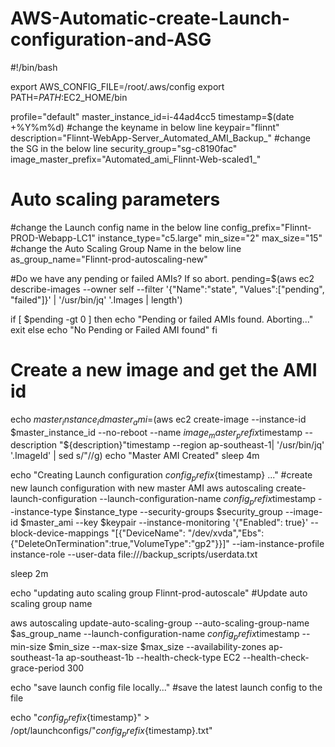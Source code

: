 # AWS-Automatic-create-Launch-configuration-and-ASG
#!/bin/bash

export AWS_CONFIG_FILE=/root/.aws/config
export PATH=$PATH:$EC2_HOME/bin

profile="default"
master_instance_id=i-44ad4cc5
timestamp=$(date +%Y%m%d)
#change the keyname in below line
keypair="flinnt"
description="Flinnt-WebApp-Server_Automated_AMI_Backup_"
#change the SG in the below line
security_group="sg-c8190fac"
image_master_prefix="Automated_ami_Flinnt-Web-scaled1_"

# Auto scaling parameters
#change the Launch config name in the below line
config_prefix="Flinnt-PROD-Webapp-LC1"
instance_type="c5.large"
min_size="2"
max_size="15"
#change the Auto Scaling Group Name in the below line
as_group_name="Flinnt-prod-autoscaling-new"

#Do we have any pending or failed AMIs? If so abort.
pending=$(aws ec2 describe-images --owner self --filter '{"Name":"state", "Values":["pending", "failed"]}' | '/usr/bin/jq' '.Images | length')

if [ $pending -gt 0 ]
        then
        echo "Pending or failed AMIs found. Aborting..."
        exit
else
        echo "No Pending or Failed AMI found"
fi


# Create a new image and get the AMI id
echo $master_instance_id
master_ami=$(aws ec2 create-image --instance-id $master_instance_id --no-reboot --name $image_master_prefix$timestamp --description "${description}"timestamp --region ap-southeast-1| '/usr/bin/jq' '.ImageId' | sed s/\"//g)
echo "Master AMI Created"
sleep 4m

echo "Creating Launch configuration ${config_prefix}${timestamp} ..."
#create new launch configuration with new master AMI
aws autoscaling create-launch-configuration --launch-configuration-name $config_prefix$timestamp --instance-type $instance_type --security-groups $security_group --image-id $master_ami --key $keypair --instance-monitoring '{"Enabled": true}' --block-device-mappings "[{\"DeviceName\": \"/dev/xvda\",\"Ebs\":{\"DeleteOnTermination\":true,\"VolumeType\":\"gp2\"}}]" --iam-instance-profile instance-role --user-data file:///backup_scripts/userdata.txt

sleep 2m

echo "updating auto scaling group Flinnt-prod-autoscale"
#Update auto scaling group name

aws autoscaling update-auto-scaling-group --auto-scaling-group-name $as_group_name --launch-configuration-name $config_prefix$timestamp --min-size $min_size --max-size $max_size --availability-zones ap-southeast-1a ap-southeast-1b --health-check-type EC2  --health-check-grace-period 300

echo "save launch config file locally..."
#save the latest launch config to the file

echo "${config_prefix}${timestamp}" > /opt/launchconfigs/"${config_prefix}${timestamp}.txt"

